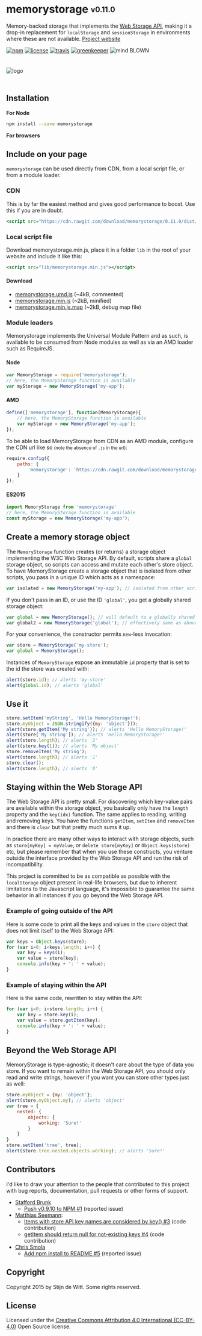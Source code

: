 # memorystorage <sub><sup>v0.11.0</sup></sub>
Memory-backed storage that implements the [Web Storage API](http://www.w3.org/TR/webstorage/), making it a drop-in replacement for `localStorage` and `sessionStorage` in environments where these are not available.
[Project website](http://download.github.io/memorystorage)

[![npm](https://img.shields.io/npm/v/memorystorage.svg?maxAge=2592000)](https://npmjs.com/package/memorystorage)
[![license](https://img.shields.io/npm/l/memorystorage.svg)](https://creativecommons.org/licenses/by/4.0/)
[![travis](https://img.shields.io/travis/Download/memorystorage.svg)](https://travis-ci.org/Download/memorystorage)
[![greenkeeper](https://img.shields.io/david/Download/memorystorage.svg?maxAge=2592000)](https://greenkeeper.io/)
![mind BLOWN](https://img.shields.io/badge/mind-BLOWN-ff69b4.svg)

<sup><sub><sup><sub>.</sub></sup></sub></sup>

![logo](https://rawgit.com/download/memorystorage/0.11.0/memorystorage.png)

<sup><sub><sup><sub>.</sub></sup></sub></sup>


## Installation
**For Node**
```sh
npm install --save memorystorage
```

**For browsers**
## Include on your page
`memorystorage` can be used directly from CDN, from a local script file, or from a module loader.

### CDN
This is by far the easiest method and gives good performance to boost. Use this if you are in doubt.
```xml
<script src="https://cdn.rawgit.com/download/memorystorage/0.11.0/dist/memorystorage.min.js"></script>
```

### Local script file
Download memorystorage.min.js, place it in a folder `lib` in the root of your website and include it like this:
```xml
<script src="lib/memorystorage.min.js"></script>
```

#### Download
* [memorystorage.umd.js](https://cdn.rawgit.com/download/memorystorage/0.11.0/dist/memorystorage.umd.js) (~4kB, commented)
* [memorystorage.min.js](https://cdn.rawgit.com/download/memorystorage/0.11.0/dist/memorystorage.min.js) (~2kB, minified)
* [memorystorage.min.js.map](https://cdn.rawgit.com/download/memorystorage/0.11.0/dist/memorystorage.min.js.map) (~2kB, debug map file)

### Module loaders
Memorystorage implements the Universal Module Pattern and as such, is available to be consumed
from Node modules as well as via an AMD loader such as RequireJS.

#### Node
```javascript
var MemoryStorage = require('memorystorage');
// here, the MemoryStorage function is available
var myStorage = new MemoryStorage('my-app');
```

#### AMD
```javascript
define(['memorystorage'], function(MemoryStorage){
	// here, the MemoryStorage function is available
	var myStorage = new MemoryStorage('my-app');
});
```
To be able to load MemoryStorage from CDN as an AMD module, configure the CDN url like so <small>(note the absence of `.js` in the url)</small>:
```javascript
require.config({
	paths: {
		'memorystorage': 'https://cdn.rawgit.com/download/memorystorage/0.11.0/dist/memorystorage.min'
	}
});
```

#### ES2015
```js
import MemoryStorage from 'memorystorage'
// here, the MemoryStorage function is available
const myStorage = new MemoryStorage('my-app');
```

## Create a memory storage object
The `MemoryStorage` function creates (or returns) a storage object implementing the W3C Web Storage API.
By default, scripts share a `global` storage object, so scripts can access and mutate each other's store
object. To have MemoryStorage create a storage object that is isolated from other scripts, you pass in
a unique ID which acts as a namespace:

```javascript
var isolated = new MemoryStorage('my-app'); // isolated from other scripts, recommended.
```

If you don't pass in an ID, or use the ID `'global'`, you get a globally shared storage object:

```javascript
var global = new MemoryStorage(); // will default to a globally shared storage object.
var global2 = new MemoryStorage('global'); // effectively same as above
```

For your convenience, the constructor permits `new`-less invocation:
```javascript
var store = MemoryStorage('my-store');
var global = MemoryStorage();
```

Instances of `MemoryStorage` expose an immutable `id` property that is set to
the id the store was created with:

```javascript
alert(store.id); // alerts 'my-store'
alert(global.id); // alerts 'global'
```

## Use it
```javascript
store.setItem('myString', 'Hello MemoryStorage!');
store.myObject = JSON.stringify({my: 'object'}));
alert(store.getItem('My string')); // alerts 'Hello MemoryStorage!'
alert(store['My string']); // alerts 'Hello MemoryStorage!'
alert(store.length); // alerts '2'
alert(store.key(1)); // alerts 'My object'
store.removeItem('My string');
alert(store.length); // alerts '1'
store.clear();
alert(store.length); // alerts '0'
```

## Staying within the Web Storage API
The Web Storage API is pretty small. For discovering which key-value pairs are available within
the storage object, you basically only have the `length` property and the `key(idx)` function.
The same applies to reading, writing and removing keys. You have the functions `getItem`, `setItem`
and `removeItem` and there is `clear` but that pretty much sums it up.

In practice there are many other ways to interact with storage objects, such as `store[myKey] = myValue`,
or `delete store[myKey]` or `Object.keys(store)` etc, but please remember that when you use these
constructs, you venture outside the interface provided by the Web Storage API and run the risk of
incompatibility.

This project is committed to be as compatible as possible with the `localStorage` object present in
real-life browsers, but due to inherent limitations to the Javascript language, it's impossible to
guarantee the same behavior in all instances if you go beyond the Web Storage API.

### Example of going outside of the API
Here is some code to print all the keys and values in the `store` object that does not limit itself
to the Web Storage API:
```js
var keys = Object.keys(store);
for (var i=0; i<keys.length; i++) {
	var key = keys(i);
	var value = store[key];
	console.info(key + ': ' + value);
}
```

### Example of staying within the API
Here is the same code, rewritten to stay within the API:
```js
for (var i=0; i<store.length; i++) {
	var key = store.key(i);
	var value = store.getItem(key);
	console.info(key + ': ' + value);
}
```

## Beyond the Web Storage API
MemoryStorage is type-agnostic; it doesn't care about the type of data you store.
If you want to remain within the Web Storage API, you should only read and write strings,
however if you want you can store other types just as well:
```javascript
store.myObject = {my: 'object'};
alert(store.myObject.my); // alerts 'object'
var tree = {
	nested: {
		objects: {
			working: 'Sure!'
		}
	}
}
store.setItem('tree', tree);
alert(store.tree.nested.objects.working); // alerts 'Sure!'
```

## Contributors
I'd like to draw your attention to the people that contributed to this project with bug reports,
documentation, pull requests or other forms of support.
* [Stafford Brunk](https://github.com/wingrunr21)
	 * [Push v0.9.10 to NPM #1](https://github.com/Download/memorystorage/issues/1) (reported issue)
* [Matthias Seemann](https://github.com/semmel):
   * [Items with store API key names are considered by key() #3](https://github.com/Download/memorystorage/pull/3) (code contribution)
   * [getItem should return null for not-existing keys #4](https://github.com/Download/memorystorage/pull/4) (code contribution)
* [Chris Smola](https://github.com/Smolations)
   * [Add npm install to README #5](https://github.com/Download/memorystorage/issues/5) (reported issue)

## Copyright
Copyright 2015 by Stijn de Witt. Some rights reserved.

## License
Licensed under the [Creative Commons Attribution 4.0 International (CC-BY-4.0)](https://creativecommons.org/licenses/by/4.0/) Open Source license.
